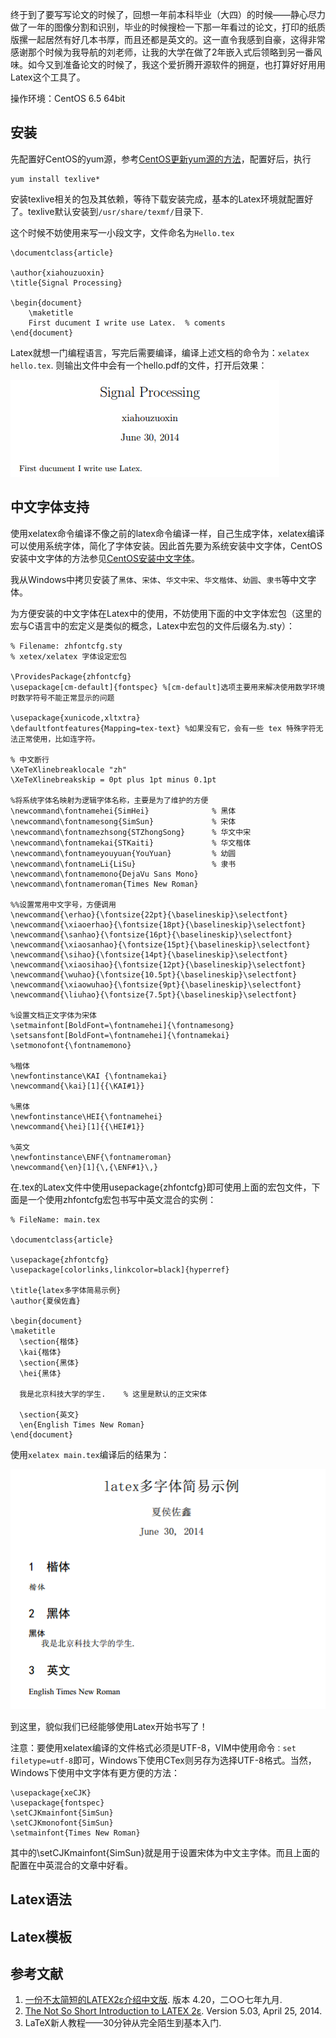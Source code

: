 <!---title:Latex入门-->
<!---keywords:工具-->
<!---date:old-->

终于到了要写写论文的时候了，回想一年前本科毕业（大四）的时候——静心尽力做了一年的图像分割和识别，毕业的时候搜检一下那一年看过的论文，打印的纸质版摞一起居然有好几本书厚，而且还都是英文的。这一直令我感到自豪，这得非常感谢那个时候为我导航的刘老师，让我的大学在做了2年嵌入式后领略到另一番风味。如今又到准备论文的时候了，我这个爱折腾开源软件的拥趸，也打算好好用用Latex这个工具了。

操作环境：CentOS 6.5 64bit

## 安装

先配置好CentOS的yum源，参考[CentOS更新yum源的方法](./CentOS更新yum源的方法.md)，配置好后，执行

```
yum install texlive*
```

安装texlive相关的包及其依赖，等待下载安装完成，基本的Latex环境就配置好了。texlive默认安装到`/usr/share/texmf/`目录下.

这个时候不妨使用来写一小段文字，文件命名为`Hello.tex`

```
\documentclass{article}

\author{xiahouzuoxin}
\title{Signal Processing}

\begin{document}
    \maketitle
    First ducument I write use Latex.  % coments
\end{document}
```

Latex就想一门编程语言，写完后需要编译，编译上述文档的命令为：`xelatex hello.tex`. 则输出文件中会有一个hello.pdf的文件，打开后效果：

![hello]

## 中文字体支持

使用xelatex命令编译不像之前的latex命令编译一样，自己生成字体，xelatex编译可以使用系统字体，简化了字体安装。因此首先要为系统安装中文字体，CentOS安装中文字体的方法参见[CentOS安装中文字体](./CentOS安装中文字体.md)。

我从Windows中拷贝安装了`黑体`、`宋体`、`华文中宋`、`华文楷体`、`幼圆`、`隶书`等中文字体。

为方便安装的中文字体在Latex中的使用，不妨使用下面的中文字体宏包（这里的宏与C语言中的宏定义是类似的概念，Latex中宏包的文件后缀名为.sty）：

```
% Filename: zhfontcfg.sty
% xetex/xelatex 字体设定宏包

\ProvidesPackage{zhfontcfg}
\usepackage[cm-default]{fontspec} %[cm-default]选项主要用来解决使用数学环境时数学符号不能正常显示的问题

\usepackage{xunicode,xltxtra}
\defaultfontfeatures{Mapping=tex-text} %如果没有它，会有一些 tex 特殊字符无法正常使用，比如连字符。

% 中文断行
\XeTeXlinebreaklocale "zh"
\XeTeXlinebreakskip = 0pt plus 1pt minus 0.1pt

%将系统字体名映射为逻辑字体名称，主要是为了维护的方便
\newcommand\fontnamehei{SimHei}              % 黑体
\newcommand\fontnamesong{SimSun}             % 宋体
\newcommand\fontnamezhsong{STZhongSong}      % 华文中宋
\newcommand\fontnamekai{STKaiti}             % 华文楷体
\newcommand\fontnameyouyuan{YouYuan}         % 幼圆
\newcommand\fontnameLi{LiSu}                 % 隶书
\newcommand\fontnamemono{DejaVu Sans Mono}  
\newcommand\fontnameroman{Times New Roman}

%%设置常用中文字号，方便调用
\newcommand{\erhao}{\fontsize{22pt}{\baselineskip}\selectfont}
\newcommand{\xiaoerhao}{\fontsize{18pt}{\baselineskip}\selectfont}
\newcommand{\sanhao}{\fontsize{16pt}{\baselineskip}\selectfont}
\newcommand{\xiaosanhao}{\fontsize{15pt}{\baselineskip}\selectfont}
\newcommand{\sihao}{\fontsize{14pt}{\baselineskip}\selectfont}
\newcommand{\xiaosihao}{\fontsize{12pt}{\baselineskip}\selectfont}
\newcommand{\wuhao}{\fontsize{10.5pt}{\baselineskip}\selectfont}
\newcommand{\xiaowuhao}{\fontsize{9pt}{\baselineskip}\selectfont}
\newcommand{\liuhao}{\fontsize{7.5pt}{\baselineskip}\selectfont}

%设置文档正文字体为宋体
\setmainfont[BoldFont=\fontnamehei]{\fontnamesong}
\setsansfont[BoldFont=\fontnamehei]{\fontnamekai}
\setmonofont{\fontnamemono}

%楷体
\newfontinstance\KAI {\fontnamekai}
\newcommand{\kai}[1]{{\KAI#1}}

%黑体
\newfontinstance\HEI{\fontnamehei}
\newcommand{\hei}[1]{{\HEI#1}}

%英文
\newfontinstance\ENF{\fontnameroman}
\newcommand{\en}[1]{\,{\ENF#1}\,}
```

在.tex的Latex文件中使用usepackage{zhfontcfg}即可使用上面的宏包文件，下面是一个使用zhfontcfg宏包书写中英文混合的实例：

```
% FileName: main.tex

\documentclass{article}

\usepackage{zhfontcfg}
\usepackage[colorlinks,linkcolor=black]{hyperref}

\title{latex多字体简易示例}
\author{夏侯佐鑫}

\begin{document}
\maketitle
  \section{楷体}
  \kai{楷体}
  \section{黑体}
  \hei{黑体}

  我是北京科技大学的学生.    % 这里是默认的正文宋体
  
  \section{英文}
  \en{English Times New Roman}
\end{document}
```

使用`xelatex main.tex`编译后的结果为：

![zhfontcfg]

到这里，貌似我们已经能够使用Latex开始书写了！

注意：要使用xelatex编译的文件格式必须是UTF-8，VIM中使用命令`：set filetype=utf-8`即可，Windows下使用CTex则另存为选择UTF-8格式。当然，Windows下使用中文字体有更方便的方法：

```
\usepackage{xeCJK}
\usepackage{fontspec}
\setCJKmainfont{SimSun}
\setCJKmonofont{SimSun}
\setmainfont{Times New Roman}
```

其中的\\setCJKmainfont{SimSun}就是用于设置宋体为中文主字体。而且上面的配置在中英混合的文章中好看。



## Latex语法


## Latex模板




## 参考文献

1.	[一份不太简短的LATEX2ε介绍中文版](http://hhtao.weebly.com/uploads/3/3/7/2/3372398/lshort-zh-cn.pdf). 版本 4.20，二○○七年九月.
2.	[The Not So Short Introduction to LATEX 2ε](http://mirror.neu.edu.cn/CTAN/info/lshort/english/lshort.pdf). Version 5.03, April 25, 2014.
3.	LaTeX新人教程——30分钟从完全陌生到基本入门.


[hello]:../images/Latex入门/hello.png
[zhfontcfg]:../images/Latex入门/zhfontcfg.png

